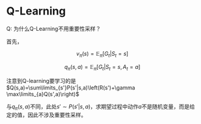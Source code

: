 # Q-Learning

Q: 为什么Q-Learning不用重要性采样？

首先，

$$v_\pi(s)=\mathbb E_\pi[G_t|S_t=s]$$

$$q_\pi(s,a)=\mathbb E_\pi[G_t|S_t=s, A_t=a]$$

注意到Q-learning要学习的是$Q(s,a)=\sum\limits_{s'}P(s'|s,a)\left(R(s')+\gamma \max\limits_{a}Q(s',a)\right)$

与$q_\pi(s,a)$不同，此处$s'\sim P(s'|s,a)$，求期望过程中动作$a$不是随机变量，而是给定的值，因此不涉及重要性采样。
